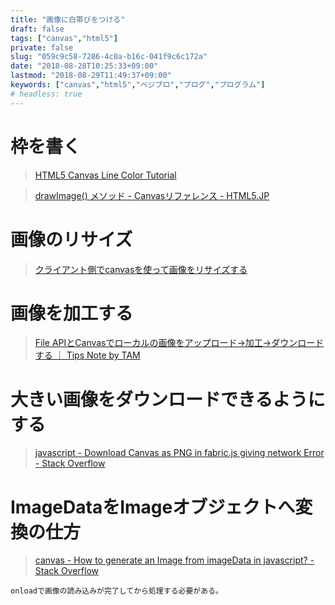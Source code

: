 ```yaml
---
title: "画像に白帯びをつける"
draft: false
tags: ["canvas","html5"]
private: false
slug: "059c9c58-7286-4c0a-b16c-041f9c6c172a"
date: "2018-08-28T10:25:33+09:00"
lastmod: "2018-08-29T11:49:37+09:00"
keywords: ["canvas","html5","ベジプロ","プログ","プログラム"]
# headless: true
---
```


# 枠を書く
> [HTML5 Canvas Line Color Tutorial](https://www.html5canvastutorials.com/tutorials/html5-canvas-line-color/)

> [drawImage() メソッド - Canvasリファレンス - HTML5.JP](http://www.html5.jp/canvas/ref/method/drawImage.html)

# 画像のリサイズ
> [クライアント側でcanvasを使って画像をリサイズする](https://qiita.com/geek_duck/items/2db28daa9e27df9b861d)

# 画像を加工する
> [File APIとCanvasでローカルの画像をアップロード→加工→ダウンロードする ｜ Tips Note by TAM](https://www.tam-tam.co.jp/tipsnote/javascript/post13538.html)


# 大きい画像をダウンロードできるようにする
> [javascript - Download Canvas as PNG in fabric.js giving network Error - Stack Overflow](https://stackoverflow.com/questions/37135417/download-canvas-as-png-in-fabric-js-giving-network-error)

# ImageDataをImageオブジェクトへ変換の仕方
> [canvas - How to generate an Image from imageData in javascript? - Stack Overflow](https://stackoverflow.com/questions/13416800/how-to-generate-an-image-from-imagedata-in-javascript)

```!
onloadで画像の読み込みが完了してから処理する必要がある。
```
